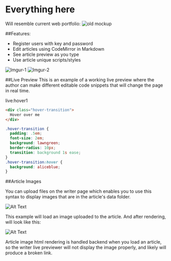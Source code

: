Everything here
=========

Will resemble current web portfolio:
![old mockup](http://zombiehippie.com/projects/portfolio/portfolio-design-mobile-mockup.jpg "zombiehippie.com")

##Features:
  
  * Register users with key and password
  * Edit articles using CodeMirror in Markdown
  * See article preview as you type
  * Use article unique scripts/styles

![Imgur-1](http://i.imgur.com/6a6I5RH.png "Editor page")
![Imgur-2](http://i.imgur.com/ynOh1db.png "Article page")

##Live Preview
This is an example of a working live preview where the author can make different 
editable code snippets that will change the page in real time.

  live:hover1
  ```html live #hover1
  <div class="hover-transition">
    Hover over me
  </div>
  ```
  ```css live #hover1
  .hover-transition {
    padding: .5em;
    font-size: 2em;
    background: lawngreen;
    border-radius: 10px;
    transition: background 1s ease;
  }
  .hover-transition:hover {
    background: aliceblue;
  }
  ```

##Article Images

You can upload files on the writer page which enables you to use this syntax
to display images that are in the article's data folder.

  ![Alt Text](image.jpg "Title or tooltip message")

This example will load an image uploaded to the article. And after rendering,
will look like this:

  <p>
    <img alt="Alt Text" src="/files/example-article-slug/image.jpg" title="Title or tooltip message">
  </p>

Article image html rendering is handled backend when you load an article, so the
writer live previewer will not display the image properly, and likely will
produce a broken link.